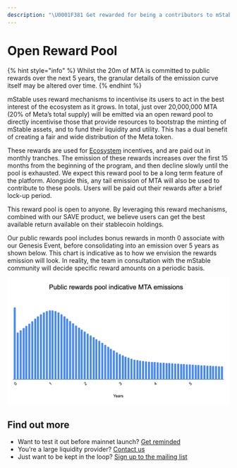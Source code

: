 ```yaml
---
description: "\U0001F381 Get rewarded for being a contributors to mStable’s liquidity and utility"
---
```


# Open Reward Pool

{% hint style="info" %}
Whilst the 20m of MTA is committed to public rewards over the next 5 years, the granular details of the emission curve itself may be altered over time.
{% endhint %}

mStable uses reward mechanisms to incentivise its users to act in the best interest of the ecosystem as it grows. In total, just over 20,000,000 MTA \(20% of Meta’s total supply\) will be emitted via an open reward pool to directly incentivise those that provide resources to bootstrap the minting of mStable assets, and to fund their liquidity and utility. This has a dual benefit of creating a fair and wide distribution of the Meta token.

These rewards are used for [Ecosystem](ecosystem.md) incentives, and are paid out in monthly tranches. The emission of these rewards increases over the first 15 months from the beginning of the program, and then decline slowly until the pool is exhausted. We expect this reward pool to be a long term feature of the platform. Alongside this, any tail emission of MTA will also be used to contribute to these pools. Users will be paid out their rewards after a brief lock-up period. 

This reward pool is open to anyone. By leveraging this reward mechanisms, combined with our SAVE product, we believe users can get the best available return available on their stablecoin holdings.

Our public rewards pool includes bonus rewards in month 0 associate with our Genesis Event, before consolidating into an emission over 5 years as shown below. This chart is indicative as to how we envision the rewards emission will look. In reality, the team in consultation with the mStable community will decide specific reward amounts on a periodic basis. 

![Public Ecosystem reward emissions projected over 5 years](../../.gitbook/assets/screen-shot-2020-07-28-at-10.17.42-pm.png)

## Find out more

* Want to test it out before mainnet launch? [Get reminded](http://eepurl.com/gogePn)
* You’re a large liquidity provider? [Contact us](mailto:james@mstable.org?subject="Providing%20liquidity%20to%20mStable%20assets")
* Just want to be kept in the loop? [Sign up to the mailing list](http://eepurl.com/gogePn)


